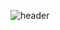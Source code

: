 ![header](https://capsule-render.vercel.app/api?type=rect&color=auto&height=240&section=header&text=TERSHIRE%20Control%20and%20Computer%20Vision&fontSize=47)
